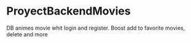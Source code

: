 # ProyectBackendMovies
DB animes movie whit login and register. Boost add to favorite movies, delete and more
